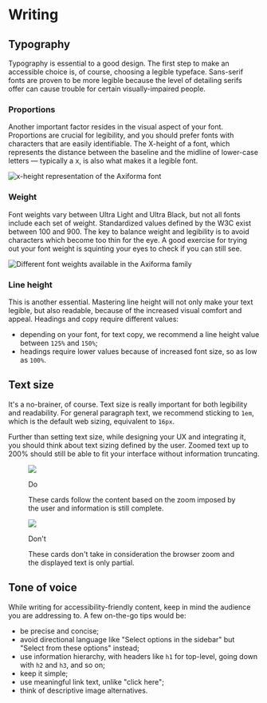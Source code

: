 # Writing

## Typography

Typography is essential to a good design. The first step to make an accessible choice is, of course, choosing a legible typeface. Sans-serif fonts are proven to be more legible because the level of detailing serifs offer can cause trouble for certain visually-impaired people.

### Proportions

Another important factor resides in the visual aspect of your font. Proportions are crucial for legibility, and you should prefer fonts with characters that are easily identifiable. The X-height of a font, which represents the distance between the baseline and the midline of lower-case letters — typically a x, is also what makes it a legible font.

<img alt="x-height representation of the Axiforma font" src="@@webRoot/assets/img/doc-writing-height.png" srcset="@@webRoot/assets/img/doc-writing-height.png 1x, @@webRoot/assets/img/doc-writing-height@2x.png 2x, @@webRoot/assets/img/doc-writing-height@3x.png 3x">

### Weight

Font weights vary between Ultra Light and Ultra Black, but not all fonts include each set of weight. Standardized values defined by the W3C exist between 100 and 900. The key to balance weight and legibility is to avoid characters which become too thin for the eye. A good exercise for trying out your font weight is squinting your eyes to check if you can still see.

<img alt="Different font weights available in the Axiforma family" src="@@webRoot/assets/img/doc-writing-weight.png" srcset="@@webRoot/assets/img/doc-writing-weight.png 1x, @@webRoot/assets/img/doc-writing-weight@2x.png 2x, @@webRoot/assets/img/doc-writing-weight@3x.png 3x">

### Line height

This is another essential. Mastering line height will not only make your text legible, but also readable, because of the increased visual comfort and appeal. Headings and copy require different values:

- depending on your font, for text copy, we recommend a line height value between <code class="inline-code">125%</code> and <code class="inline-code">150%</code>;
- headings require lower values because of increased font size, so as low as <code class="inline-code">100%</code>.

## Text size

It's a no-brainer, of course. Text size is really important for both legibility and readability. For general paragraph text, we recommend sticking to <code class="inline-code">1em</code>, which is the default web sizing, equivalent to <code class="inline-code">16px</code>.

Further than setting text size, while designing your UX and integrating it, you should think about text sizing defined by the user. Zoomed text up to 200% should still be able to fit your interface without information truncating.

<div class="exemple">
  <figure>
    <div>
      <img aria-describedby="figure-1" src="@@webRoot/assets/img/doc-writing-size-1.png" srcset="@@webRoot/assets/img/doc-writing-size-1.png 1x, @@webRoot/assets/img/doc-writing-size-1@2x.png 2x, @@webRoot/assets/img/doc-writing-size-1@3x.png 3x">
    </div>
    <figcaption id="figure-1">
      <p>Do</p>
      <p>These cards follow the content based on the zoom imposed by the user and information is still complete.</p>
    </figcaption>
  </figure>
  <figure>
    <div>
      <img aria-describedby="figure-2" src="@@webRoot/assets/img/doc-writing-size-2.png" srcset="@@webRoot/assets/img/doc-writing-size-2.png 1x, @@webRoot/assets/img/doc-writing-size-2@2x.png 2x, @@webRoot/assets/img/doc-writing-size-2@3x.png 3x">
    </div>
    <figcaption id="figure-2">
      <p>Don't</p>
      <p>These cards don't take in consideration the browser zoom and the displayed text is only partial.</p>
    </figcaption>
  </figure>
</div>

## Tone of voice

While writing for accessibility-friendly content, keep in mind the audience you are addressing to. A few on-the-go tips would be:

- be precise and concise;
- avoid directional language like "Select options in the sidebar" but "Select from these options" instead;
- use information hierarchy, with headers like <code class="inline-code">h1</code> for top-level, going down with <code class="inline-code">h2</code> and <code class="inline-code">h3</code>, and so on;
- keep it simple;
- use meaningful link text, unlike "click here";
- think of descriptive image alternatives.
